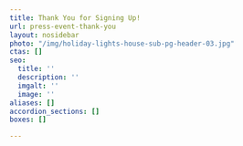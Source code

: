 ```yaml
---
title: Thank You for Signing Up!
url: press-event-thank-you
layout: nosidebar
photo: "/img/holiday-lights-house-sub-pg-header-03.jpg"
ctas: []
seo:
  title: ''
  description: ''
  imgalt: ''
  image: ''
aliases: []
accordion_sections: []
boxes: []

---
```

